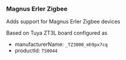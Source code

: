 ### Magnus Erler Zigbee
Adds support for Magnus Erler Zigbee devices

Based on Tuya ZT3L board configured as 

- manufacturerName: `_TZ3000_mh9px7cq`
- productId: `TS0044`
